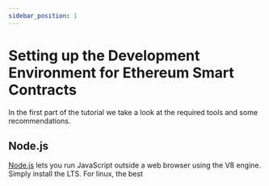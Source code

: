 ```yaml
---
sidebar_position: 1
---
```


# Setting up the Development Environment for Ethereum Smart Contracts

In the first part of the tutorial we take a look at the required tools and some recommendations.

## Node.js

[Node.js](https://nodejs.org/en) lets you run JavaScript outside a web browser using the V8 engine. Simply install the LTS. For linux, the best 